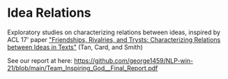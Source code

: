 # Idea Relations

Exploratory studies on characterizing relations between ideas, inspired by ACL 17' paper ["Friendships, Rivalries, and Trysts: Characterizing Relations between Ideas in Texts"](https://chenhaot.com/pages/idea-relations.html) (Tan, Card, and Smith)

See our report at here: https://github.com/george1459/NLP-win-21/blob/main/Team_Inspiring_God__Final_Report.pdf
